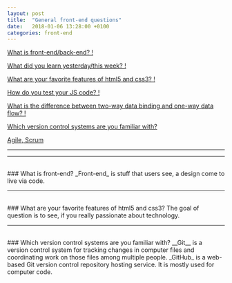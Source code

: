 ```yaml
---
layout: post
title:  "General front-end questions"
date:   2018-01-06 13:28:00 +0100
categories: front-end
---
```


[What is front-end/back-end? !](#what-is-ip-front-end)

[What did you learn yesterday/this week? !]()

[What are your favorite features of html5 and css3? !](#)

[How do you test your JS code? !](#)

[What is the difference between two-way data binding and one-way data flow? !]()

[Which version control systems are you familiar with?](#which-version-control-systems-are-your-familiar-with)

[Agile, Scrum](#)

------
------
<br>
### What is front-end?
_Front-end_ is stuff that users see, a design come to live via code.


---
<br>
### What are your favorite features of html5 and css3?
The goal of question is to see, if you really passionate about technology.

---
<br>
### Which version control systems are you familiar with?
__Git__ is a version control system for tracking changes in computer files and coordinating work on those files among multiple people.
_GitHub_ is a web-based Git version control repository hosting service. It is mostly used for computer code.



